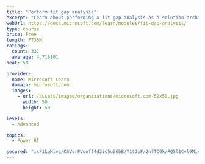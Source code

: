 ```yaml
---
title: "Perform fit gap analysis"
excerpt: "Learn about performing a fit gap analysis as a solution architect for Dynamics 365 and Microsoft Power Platform."
webUrl: https://docs.microsoft.com/learn/modules/fit-gap-analysis/
type: course
price: Free
length: PT35M
ratings:
  count: 337
  average: 4.718101
heat: 50

provider:
  name: Microsoft Learn
  domain: microsoft.com
  images:
    - url: /assets/images/organizations/microsoft.com-50x50.jpg
      width: 50
      height: 50

levels:
  - Advanced

topics:
  - Power BI

secured: "ixP1kqMlvL/KSVsrPVqnff4d3ic5uZ6bB/Y1tJbF/2nfTC9k/RQ5l1Cvl9MiAlVaGRp+QVPMopHi0hNMRMX7hN3MoJdQ0Yb82CTjjEQkvnBpJctWSz8SEnWGZAF9/Myl5QAKF1lcgXzed43UOAr9DtkiOpivSlp9FcinRVQW+K/zBPMtgmo+cvvTdnbmiaztbNxgX09ik7isE4bvidKcnrB5bj3aFi1/oaPeGoI2es7yIJ0KFcNhyEfzmzFK56tFXTY1uZGcd2UcRz5gQmd+OddsNzPtK4+iM0IAX659kjyAHWoMVIIUYzw26hio8mEZCI0LwlvJwqxgZon+WhtV+HLi5nQDUDeskl1SDE84ZTYUn6w9FZbx4fm/ATe1I7Xg2F5FVv1SJZ3cGhqsTjYSnRqSSKY6FbQvqvZsR8RGl6Q=;rQKKBlw9Tc5lNFxFYYpR4Q=="
---
```


